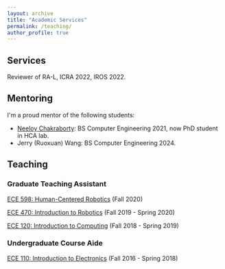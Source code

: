 ```yaml
---
layout: archive
title: "Academic Services"
permalink: /teaching/
author_profile: true
---
```

## Services
Reviewer of RA-L, ICRA 2022, IROS 2022.  

## Mentoring
I'm a proud mentor of the following students:
- [Neeloy Chakraborty](https://theneeloy.github.io/): BS Computer Engineering 2021, now PhD student in HCA lab.   
- Jerry (Ruoxuan) Wang: BS Computer Engineering 2024.         

## Teaching
### Graduate Teaching Assistant
[ECE 598: Human-Centered Robotics](https://publish.illinois.edu/ece598-hcr/) (Fall 2020)

[ECE 470: Introduction to Robotics](https://publish.illinois.edu/ece470-intro-robotics/) (Fall 2019 - Spring 2020)

[ECE 120: Introduction to Computing](https://wiki.illinois.edu//wiki/display/ece120/Home) (Fall 2018 - Spring 2019)

### Undergraduate Course Aide
[ECE 110: Introduction to Electronics](https://courses.engr.illinois.edu/ece110/) (Fall 2016 - Spring 2018)

